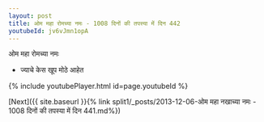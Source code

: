 ```yaml
---
layout: post
title: ओम महा रोमच्या नमः - 1008 दिनों की तपस्या में दिन 442
youtubeId: jv6vJmn1opA
---
```

 
 
 ओम महा रोमच्या नमः  
 
 -  ज्याचे केस खूप मोठे आहेत 
 
  
 
  
 
 
 
 
 
 


{% include youtubePlayer.html id=page.youtubeId %}
 
[Next]({{ site.baseurl }}{% link  split1/_posts/2013-12-06-ओम महा नखाच्या नमः - 1008 दिनों की तपस्या में दिन 441.md%})
 
